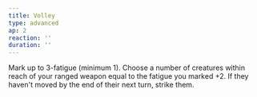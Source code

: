 ```yaml
---
title: Volley
type: advanced
ap: 2
reaction: ''
duration: ''
---
```

Mark up to 3-fatigue (minimum 1). Choose a number of creatures within reach of your ranged weapon equal to the fatigue you marked +2. If they haven't moved by the end of their next turn, strike them.
